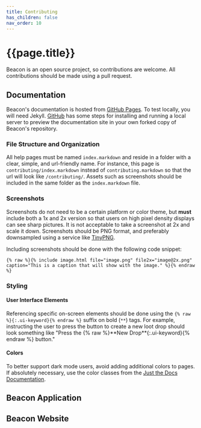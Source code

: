 ```yaml
---
title: Contributing
has_children: false
nav_order: 10
---
```

# {{page.title}}

Beacon is an open source project, so contributions are welcome. All contributions should be made using a pull request.

## Documentation

Beacon's documentation is hosted from [GitHub Pages](https://pages.github.com/). To test locally, you will need Jekyll. [GitHub](https://docs.github.com/en/pages/setting-up-a-github-pages-site-with-jekyll/testing-your-github-pages-site-locally-with-jekyll) has some steps for installing and running a local server to preview the documentation site in your own forked copy of Beacon's repository.

### File Structure and Organization

All help pages must be named `index.markdown` and reside in a folder with a clear, simple, and url-friendly name. For instance, this page is `contributing/index.markdown` instead of `contributing.markdown` so that the url will look like `/contributing/`. Assets such as screenshots should be included in the same folder as the `index.markdown` file.

### Screenshots

Screenshots do not need to be a certain platform or color theme, but **must** include both a 1x and 2x version so that users on high pixel density displays can see sharp pictures. It is not acceptable to take a screenshot at 2x and scale it down. Screenshots should be PNG format, and preferably downsampled using a service like [TinyPNG](https://tinypng.com/).

Including screenshots should be done with the following code snippet:

```
{% raw %}{% include image.html file="image.png" file2x="image@2x.png" caption="This is a caption that will show with the image." %}{% endraw %}
```

### Styling

#### User Interface Elements
Referencing specific on-screen elements should be done using the `{% raw %}{:.ui-keyword}{% endraw %}` suffix on bold (`**`) tags. For example, instructing the user to press the button to create a new loot drop should look something like "Press the {% raw %}\*\*New Drop\*\*{:.ui-keyword}{% endraw %} button."

#### Colors
To better support dark mode users, avoid adding additional colors to pages. If absolutely necessary, use the color classes from the [Just the Docs Documentation](https://just-the-docs.github.io/just-the-docs/docs/utilities/color/).

## Beacon Application

## Beacon Website

